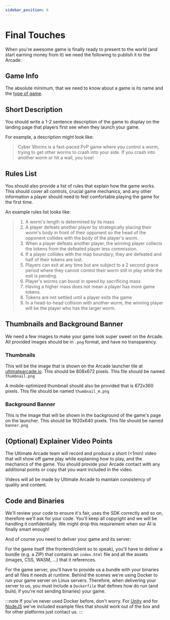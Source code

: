 ```yaml
---
sidebar_position: 6
---
```


# Final Touches

When you're awesome game is finally ready to present to the world (and start earning money from it) we
need the following to publish it to the Arcade:

## Game Info

The absolute minimum, that we need to know about a game is its name and the [type of game](../category/supported-game-types). 

## Short Description

You should write a 1-2 sentence description of the game to display on the landing page that players first see when they launch your game.

For example, a description might look like:

> Cyber Worms is a fast-paced PvP game where you control a worm, trying to get other worms to crash into your side. If you crash into another worm or hit a wall, you lose!

## Rules List

You should also provide a list of rules that explain how the game works. This should cover all controls, crucial game mechanics, and any other information a player should need to feel comfortable playing the game for the first time.

An example rules list looks like:


> 1. A worm's length is determined by its mass
> 2. A player defeats another player by strategically placing their worm's body in front of their opponent so the head of the opponent collides with the body of the player's worm.
> 3. When a player defeats another player, the winning player collects the tokens from the defeated player less commission.
> 4. If a player collides with the map boundary, they are defeated and half of their tokens are lost.
> 5. Players can exit at any time but are subject to a 2 second grace period where they cannot control their worm still in play while the exit is pending.
> 6. Player's worms can boost in speed by sacrificing mass
> 7. Having a higher mass does not mean a player has more game tokens.
> 8. Tokens are not settled until a player exits the game
> 9. In a head-to-head collision with another worm, the winning player will be the player who has the larger worm.

## Thumbnails and Background Banner

We need a few images to make your game look super sweet on the Arcade. All provided images should be in `.png` format, and have no transparency.

### Thumbnails

This will be the image that is shown on the Arcade launcher tile at [ultimatearcade.io](https://ultimatearcade.io). This should be 808x672 pixels. This file should be named `thumbnail.png`

A mobile-optimized thumbnail should also be provided that is 672x360 pixels. This file should be named `thumbnail_m.png`

### Background Banner

This is the image that will be shown in the background of the game's page on the launcher. This should be 1920x640 pixels. This file should be named `banner.png`

## (Optional) Explainer Video Points

The Ultimate Arcade team will record and produce a short (<1min) video that will show off game play while explaining how to play, and the mechanics of the game. You should provide your Arcade contact with any additional points or copy that you want included in the video.

Videos will all be made by Ultimate Arcade to maintain consistency of quality and content.

## Code and Binaries

We'll review your code to ensure it's fair, uses the SDK correctly and so on, therefore we'll ask for your code.
You'll keep all copyright and we will be handling it confidentially. We might drop this requirement when our
AI is finally smart enough!

And of course you need to deliver your game and its server:

For the game itself (the frontend/client so to speak), you'll have to deliver a bundle (e.g. a ZIP) that contains
an `index.html` file and all the assets (images, CSS, WASM, ...) that it references.

For the game server, you'll have to provide us a bundle with your binaries and all files it needs at runtime. 
Behind the scenes we're using Docker to run your game server on Linux servers. Therefore, when delivering your server to us,
you must include a `Dockerfile` that defines how do run (and build, if you're not sending binaries) your game.

:::note
If you've never used Docker before, don't worry. For [Unity](https://github.com/UltimateTournament/ArcadeUnitySDK/blob/main/Dockerfile) and for [NodeJS](https://github.com/UltimateTournament/ArcadeNodeJSSDK/blob/main/Dockerfile) we've included example files
that should work out of the box and for other platforms just contact us.
:::

